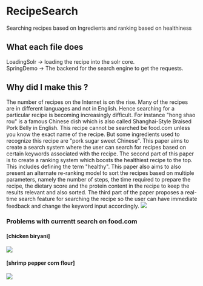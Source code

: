 # RecipeSearch
Searching recipes based on Ingredients and ranking based on healthiness

## What each file does

LoadingSolr -> loading the recipe into the solr core.  
SpringDemo ->  The backend for the search engine to get the requests. 

## Why did I make this ?

The number of recipes on the Internet is on the rise. Many of the recipes are in different languages and not in English. Hence searching for a particular recipe is becoming increasingly difficult. For instance "hong shao rou" is a famous Chinese dish which is also called Shanghai-Style Braised Pork Belly in English. This recipe cannot be searched be food.com unless you know the exact name of the recipe. But some ingredients used to recognize this recipe are "pork sugar sweet Chinese". This paper aims to create a search system where the user can search for recipes based on certain keywords associated with the recipe. The second part of this paper is to create a ranking system which boosts the healthiest recipe to the top. This includes defining the term "healthy". This paper also aims to also present an alternate re-ranking model to sort the recipes based on multiple parameters, namely the number of steps, the time required to prepare the recipe, the dietary score and the protein content in the recipe to keep the results relevant and also sorted. The third part of the paper proposes a real-time search feature for searching the recipe so the user can have immediate feedback and change the keyword input accordingly.
![](https://lh3.googleusercontent.com/LYn_fXet1YGJdiFO86CbZ0moTZfiS7ZYaZYMWXS9YghQRFznWxolzW2kNHjopvSQr5Norymo-KGhZpLpAF1ZGkkj7AR7M7arqtjRl7gsgjjnf9e9PRCO3TNvVxbwuabTSIVwQXe3)

### Problems with currentt search on food.com

#### [chicken biryani]
![](https://lh3.googleusercontent.com/_3mqsltmH0dOJe2USepZH_rPOCTv-WgLCEaXRqklnW1P3QYDUxYmEedLk0871C4JHuddPErIxu1ttoREvctaeEfsfcEYUBhwfRboQUKZE9qY66Zf_Wmxk5ML-xcPZSYH8Qgc20Ua)

#### [shrimp pepper corn flour]
![](https://lh3.googleusercontent.com/L4HTkjrjpjKLyG7QIKFscDxNtPxn-CzEHlhNz5_NkC4aGEDZqCgcEeOzX-a3PCAcd2y-p7COenUhmewwAqaYXexLoP9lJjQgKR9axByBp0zVpORAFM3Gon-kkw6WBcGkQYOCzN9S)
